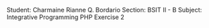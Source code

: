 Student: Charmaine Rianne Q. Bordario 
Section: BSIT II - B 
Subject: Integrative Programming 
PHP Exercise 2
